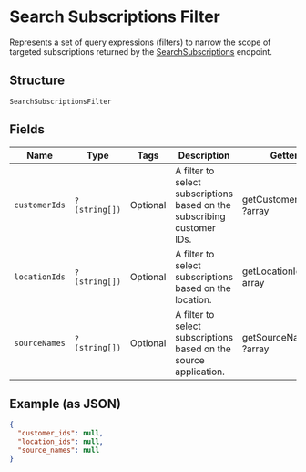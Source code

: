 
# Search Subscriptions Filter

Represents a set of query expressions (filters) to narrow the scope of targeted subscriptions returned by
the [SearchSubscriptions](../../doc/apis/subscriptions.md#search-subscriptions) endpoint.

## Structure

`SearchSubscriptionsFilter`

## Fields

| Name | Type | Tags | Description | Getter | Setter |
|  --- | --- | --- | --- | --- | --- |
| `customerIds` | `?(string[])` | Optional | A filter to select subscriptions based on the subscribing customer IDs. | getCustomerIds(): ?array | setCustomerIds(?array customerIds): void |
| `locationIds` | `?(string[])` | Optional | A filter to select subscriptions based on the location. | getLocationIds(): ?array | setLocationIds(?array locationIds): void |
| `sourceNames` | `?(string[])` | Optional | A filter to select subscriptions based on the source application. | getSourceNames(): ?array | setSourceNames(?array sourceNames): void |

## Example (as JSON)

```json
{
  "customer_ids": null,
  "location_ids": null,
  "source_names": null
}
```

